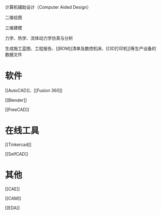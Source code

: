 
计算机辅助设计（Computer Aided Design）

二维绘图

三维建模

力学、热学、流体动力学仿真与分析

生成施工蓝图、工程报告、[[BOM]]清单及数控机床、[[3D打印机]]等生产设备的数据文件

# 软件

[[AutoCAD]]、[[Fusion 360]]

[[Blender]]

[[FreeCAD]]

# 在线工具

[[Tinkercad]]

[[SelfCAD]]

# 其他

[[CAE]]

[[CAM]]

[[EDA]]

